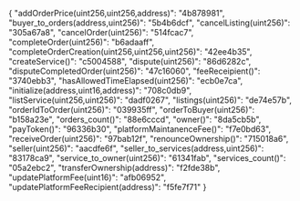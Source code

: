{
  "addOrderPrice(uint256,uint256,address)": "4b878981",
  "buyer_to_orders(address,uint256)": "5b4b6dcf",
  "cancelListing(uint256)": "305a67a8",
  "cancelOrder(uint256)": "514fcac7",
  "completeOrder(uint256)": "b6adaaff",
  "completeOrderCreation(uint256,uint256,uint256)": "42ee4b35",
  "createService()": "c5004588",
  "dispute(uint256)": "86d6282c",
  "disputeCompletedOrder(uint256)": "47c16060",
  "feeReceipient()": "3740ebb3",
  "hasAllowedTimeElapsed(uint256)": "ecb0e7ca",
  "initialize(address,uint16,address)": "708c0db9",
  "listService(uint256,uint256)": "dadf0267",
  "listings(uint256)": "de74e57b",
  "orderIdToOrder(uint256)": "039935ff",
  "orderToBuyer(uint256)": "b158a23e",
  "orders_count()": "88e6cccd",
  "owner()": "8da5cb5b",
  "payToken()": "96336b30",
  "platformMaintanenceFee()": "f7e0bd63",
  "receiveOrder(uint256)": "97bab12f",
  "renounceOwnership()": "715018a6",
  "seller(uint256)": "aacdfe6f",
  "seller_to_services(address,uint256)": "83178ca9",
  "service_to_owner(uint256)": "61341fab",
  "services_count()": "05a2ebc2",
  "transferOwnership(address)": "f2fde38b",
  "updatePlatformFee(uint16)": "afb06952",
  "updatePlatformFeeRecipient(address)": "f5fe7f71"
}
